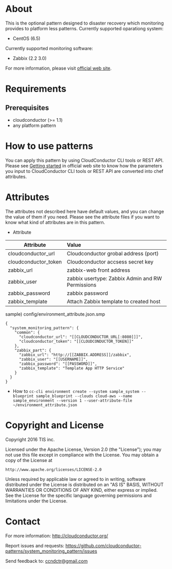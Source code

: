 About
=====

This is the optional pattern designed to disaster recovery which monitoring provides to platform less patterns.
Currently supported oparationg system:

* CentOS (6.5)

Currently supported monitoring software:

* Zabbix (2.2 3.0)

For more information, please visit [official web site](http://cloudconductor.org/).

Requirements
============

Prerequisites
-------------

- cloudconductor (>= 1.1)
- any platform pattern

How to use patterns
============

You can apply this pattern by using CloudConductor CLI tools or REST API.
Please see [Getting started](http://cloudconductor.org/en/documents/getting-started) in official web site to know
how the parameters you input to CloudConductor CLI tools or REST API are converted into
chef attributes.

Attributes
==========

The attributes not described here have default values, and you can change the value of them if you need.
Please see the attribute files if you want to know what kind of attributes are in this pattern.

- Attribute

| Attribute             | Value                                           |
| -------------------- |:------------------------------------------------ |
| cloudconductor_url   | Cloudconductor grobal address (port)             |
| cloudconductor_token | Cloudconductor accsess secret key                |
| zabbix_url           | zabbix-web front address                         |
| zabbix_user          | zabbix usertype: Zabbix Admin and RW Permissions |
| zabbix_password      | zabbix password                                  |
| zabbix_template      | Attach Zabbix template to created host           |

sample) config/environment_attribute.json.smp

```config/environment_attribute.json.smp
{
  "system_monitoring_pattern": {
    "common": {
      "cloudconductor_url": "[[CLOUDCONDUCTOR_URL[:8080]]]",
      "cloudconductor_token": "[[CLOUDCONDUCTOR_TOKEN]]"
    },
    "zabbix_part": {
      "zabbix_url": "http://[[ZABBIX.ADDRESS]]/zabbix",
      "zabbix_user": "[[USERNAME]]",
      "zabbix_password": "[[PASSWORD]]",
      "zabbix_template": "Template App HTTP Service"
    }
  }
}
```

- How to
  `cc-cli environment create --system sample_system --blueprint sample_blueprint --clouds cloud-aws --name sample_environment --version 1 --user-attribute-file ~/environment_attribute.json`


Copyright and License
=====================

Copyright 2016 TIS inc.

Licensed under the Apache License, Version 2.0 (the "License");
you may not use this file except in compliance with the License.
You may obtain a copy of the License at

    http://www.apache.org/licenses/LICENSE-2.0

Unless required by applicable law or agreed to in writing, software
distributed under the License is distributed on an "AS IS" BASIS,
WITHOUT WARRANTIES OR CONDITIONS OF ANY KIND, either express or implied.
See the License for the specific language governing permissions and
limitations under the License.


Contact
========

For more information: <http://cloudconductor.org/>

Report issues and requests: <https://github.com/cloudconductor-patterns/system_monitoring_pattern/issues>

Send feedback to: <ccndctr@gmail.com>
